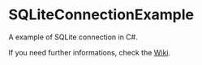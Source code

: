# SQLiteConnectionExample
A example of SQLite connection in C#.

If you need further informations, check the [Wiki](https://github.com/LouisRichard/SQLiteConnectionExample/wiki).
